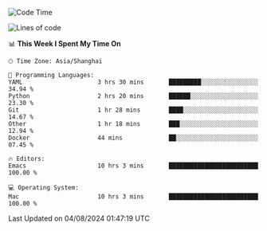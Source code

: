 <!--START_SECTION:waka-->
![Code Time](http://img.shields.io/badge/Code%20Time-2%2C109%20hrs%2032%20mins-blue)

![Lines of code](https://img.shields.io/badge/From%20Hello%20World%20I%27ve%20Written-308.0%20thousand%20lines%20of%20code-blue)

📊 **This Week I Spent My Time On** 

```text
🕑︎ Time Zone: Asia/Shanghai

💬 Programming Languages: 
YAML                     3 hrs 30 mins       █████████░░░░░░░░░░░░░░░░   34.94 % 
Python                   2 hrs 20 mins       ██████░░░░░░░░░░░░░░░░░░░   23.30 % 
Git                      1 hr 28 mins        ████░░░░░░░░░░░░░░░░░░░░░   14.67 % 
Other                    1 hr 18 mins        ███░░░░░░░░░░░░░░░░░░░░░░   12.94 % 
Docker                   44 mins             ██░░░░░░░░░░░░░░░░░░░░░░░   07.45 % 

🔥 Editors: 
Emacs                    10 hrs 3 mins       █████████████████████████   100.00 % 

💻 Operating System: 
Mac                      10 hrs 3 mins       █████████████████████████   100.00 % 
```


 Last Updated on 04/08/2024 01:47:19 UTC
<!--END_SECTION:waka-->
